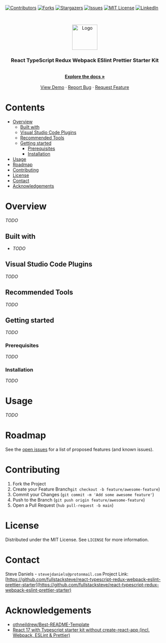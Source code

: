 <!--
* Steve's Starter Kit
-->

<!-- Badges -->
[![Contributors][contributors-badge]][contributors-url]
[![Forks][forks-badge]][forks-url]
[![Stargazers][stars-badge]][stars-url]
[![Issues][issues-badge]][issues-url]
[![MIT License][license-badge]][license-url]
[![LinkedIn][linkedin-badge]][linkedin-url]

<!-- Logos -->
<br />
<p align="center">
  <a href="https://github.com/fullstacksteve/react-typescript-redux-webpack-eslint-prettier-starter">
    <img src="images/logo.png" alt="Logo" width="80" height="80">
  </a>

  <h3 align="center">React TypeScript Redux Webpack ESlint Prettier Starter Kit</h3>
  <p align="center">
    <br />
    <a href="https://github.com/fullstacksteve/react-typescript-redux-webpack-eslint-prettier-starter"><strong>Explore the docs »</strong></a>
    <br />
    <br />
    <a href="https://github.com/fullstacksteve/react-typescript-redux-webpack-eslint-prettier-starter">View Demo</a>
    ·
    <a href="https://github.com/fullstacksteve/react-typescript-redux-webpack-eslint-prettier-starter/issues">Report Bug</a>
    ·
    <a href="https://github.com/fullstacksteve/react-typescript-redux-webpack-eslint-prettier-starter/issues">Request Feature</a>
  </p>
</p>

<h1> Contents</h1>

- [Overview](#overview)
  - [Built with](#built-with)
  - [Visual Studio Code Plugins](#visual-studio-code-plugins)
  - [Recommended Tools](#recommended-tools)
  - [Getting started](#getting-started)
    - [Prerequisites](#prerequisites)
    - [Installation](#installation)
- [Usage](#usage)
- [Roadmap](#roadmap)
- [Contributing](#contributing)
- [License](#license)
- [Contact](#contact)
- [Acknowledgements](#acknowledgements)

# Overview

*TODO*
## Built with

- [ ]() *TODO*

## Visual Studio Code Plugins

*TODO*

## Recommended Tools

*TODO*

## Getting started

*TODO*

### Prerequisites

*TODO*

### Installation

*TODO*

# Usage

*TODO*

# Roadmap

See the [open issues](https://github.com/fullstacksteve/react-typescript-redux-webpack-eslint-prettier-starter/issues) for a list of proposed features (and known issues).

# Contributing

1. Fork the Project
2. Create your Feature Branch`git checkout -b feature/awesome-feature`)
3. Commit your Changes (`git commit -m 'Add some awesome feature'`)
4. Push to the Branch (`git push origin feature/awesome-feature`)
5. Open a Pull Request (`hub pull-request -b main`)

# License

Distributed under the MIT License. See `LICENSE` for more information.

# Contact

Steve Daniels - `stevejdaniels@protonmail.com`
Project Link: [https://github.com/fullstacksteve/react-typescript-redux-webpack-eslint-prettier-starter](https://github.com/fullstacksteve/react-typescript-redux-webpack-eslint-prettier-starter)

# Acknowledgements

- [othneildrew/Best-README-Template](https://github.com/othneildrew/Best-README-Template/blob/master/BLANK_README.md)
- [React 17 with Typescript starter kit without create-react-app (incl. Webpack, ESLint & Prettier)](https://adriancelczynski.medium.com/react-with-typescript-starter-kit-without-create-react-app-including-webpack-eslint-bef225c35ffa)

<!--
* Images
-->
[contributors-badge]: https://img.shields.io/github/contributors/fullstacksteve/react-typescript-redux-webpack-eslint-prettier-starter.svg?style=for-the-badge
[forks-badge]: https://img.shields.io/github/forks/fullstacksteve/react-typescript-redux-webpack-eslint-prettier-starter.svg?style=for-the-badge
[stars-badge]: https://img.shields.io/github/stars/fullstacksteve/react-typescript-redux-webpack-eslint-prettier-starter.svg?style=for-the-badge
[issues-badge]: https://img.shields.io/github/issues/fullstacksteve/react-typescript-redux-webpack-eslint-prettier-starter.svg?style=for-the-badge
[license-badge]: https://img.shields.io/github/license/fullstacksteve/react-typescript-redux-webpack-eslint-prettier-starter.svg?style=for-the-badge
[linkedin-badge]: https://img.shields.io/badge/-LinkedIn-black.svg?style=for-the-badge&logo=linkedin&colorB=555

<!--
* URLs
 -->

<!-- Badge URLS -->
[contributors-url]: https://github.com/fullstacksteve/react-typescript-redux-webpack-eslint-prettier-starter/graphs/contributors
[forks-url]: https://github.com/fullstacksteve/react-typescript-redux-webpack-eslint-prettier-starter/network/members
[stars-url]: https://github.com/fullstacksteve/react-typescript-redux-webpack-eslint-prettier-starter/stargazers
[issues-url]: https://github.com/fullstacksteve/react-typescript-redux-webpack-eslint-prettier-starter/issues
[license-url]: https://github.com/fullstacksteve/react-typescript-redux-webpack-eslint-prettier-starter/blob/main/LICENSE
[linkedin-url]: https://linkedin.com/in/fullstacksteve